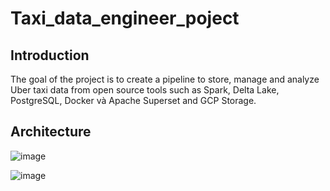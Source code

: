 # Taxi_data_engineer_poject
## Introduction
The goal of the project is to create a pipeline to store, manage and analyze Uber taxi data from open source tools such as Spark, Delta Lake, PostgreSQL, Docker và Apache Superset and GCP Storage.
## Architecture 

![image](https://github.com/user-attachments/assets/ced52026-e8c3-47f0-a106-9bbbc42e1b87)

![image](https://github.com/user-attachments/assets/ea5f9ff4-6071-4191-9d86-da89402586cd)

